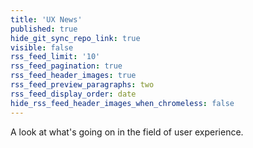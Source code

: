 ```yaml
---
title: 'UX News'
published: true
hide_git_sync_repo_link: true
visible: false
rss_feed_limit: '10'
rss_feed_pagination: true
rss_feed_header_images: true
rss_feed_preview_paragraphs: two
rss_feed_display_order: date
hide_rss_feed_header_images_when_chromeless: false
---
```


A look at what's going on in the field of user experience.

